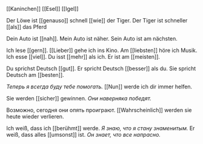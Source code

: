 [[Kaninchen]]
[[Esel]]
[[Igel]]


Der Löwe ist [[genauso]] schnell [[wie]] der Tiger.
Der Tiger ist schneller [[als]] das Pferd

Dein Auto ist [[nah]]. Mein Auto ist näher. Sein Auto ist am nächsten.


Ich lese [[gern]]. [[Lieber]] gehe ich ins Kino. Am [[liebsten]] höre ich Musik.
Ich esse [[viel]]. Du isst [[mehr]] als ich. Er ist am [[meisten]].

Du sprichst Deutsch [[gut]]. Er spricht Deutsch [[besser]] als du. Sie spricht Deutsch am [[besten]].

*Теперь я всегда буду тебе помогать.*
[[Nun]] werde ich dir immer helfen.

Sie werden [[sicher]] gewinnen.
*Они наверняка победят.*

Возможно, сегодня они опять проиграют.
[[Wahrscheinlich]] werden sie heute wieder verlieren.


Ich weiß, dass ich [[berühmt]] werde. *Я знаю, что я стану знаменитым.*
Er weiß, dass alles [[umsonst]] ist. *Он знает, что все напрасно.*